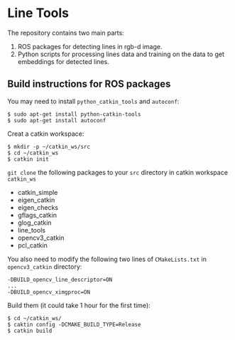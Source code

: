 # Line Tools

The repository contains two main parts:
1. ROS packages for detecting lines in rgb-d image.
2. Python scripts for processing lines data and training on the data to get embeddings for detected lines.

## Build instructions for ROS packages
You may need to install `python_catkin_tools` and `autoconf`:
```
$ sudo apt-get install python-catkin-tools
$ sudo apt-get install autoconf
```
Creat a catkin workspace:
```
$ mkdir -p ~/catkin_ws/src
$ cd ~/catkin_ws
$ catkin init
```

`git clone` the following packages to your `src` directory in catkin workspace `catkin_ws`

* catkin_simple
* eigen_catkin
* eigen_checks
* gflags_catkin
* glog_catkin
* line_tools
* opencv3_catkin
* pcl_catkin

You also need to modify the following two lines of `CMakeLists.txt` in `opencv3_catkin` directory:
```
-DBUILD_opencv_line_descriptor=ON
...
-DBUILD_opencv_ximgproc=ON
```

Build them (it could take 1 hour for the first time):
```
$ cd ~/catkin_ws/
$ caktin config -DCMAKE_BUILD_TYPE=Release
$ catkin build
```
